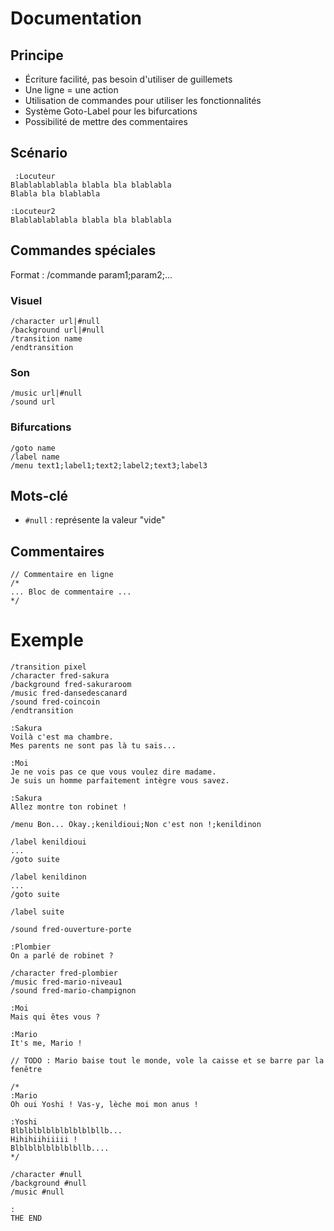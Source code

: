 # Documentation

## Principe

* Écriture facilité, pas besoin d'utiliser de guillemets
* Une ligne = une action
* Utilisation de commandes pour utiliser les fonctionnalités
* Système Goto-Label pour les bifurcations
* Possibilité de mettre des commentaires

## Scénario
	
	 :Locuteur
	Blablablablabla blabla bla blablabla
	Blabla bla blablabla
	
	:Locuteur2
	Blablablablabla blabla bla blablabla

## Commandes spéciales

Format : /commande param1;param2;...

### Visuel

	/character url|#null
	/background url|#null
	/transition name
	/endtransition

### Son

	/music url|#null
	/sound url

### Bifurcations

	/goto name
	/label name
	/menu text1;label1;text2;label2;text3;label3

## Mots-clé

* `#null` : représente la valeur "vide"

## Commentaires

	// Commentaire en ligne
	/*
	... Bloc de commentaire ...
	*/

# Exemple

	/transition pixel
	/character fred-sakura
	/background fred-sakuraroom
	/music fred-dansedescanard
	/sound fred-coincoin
	/endtransition

	:Sakura
	Voilà c'est ma chambre.
	Mes parents ne sont pas là tu sais...

	:Moi
	Je ne vois pas ce que vous voulez dire madame.
	Je suis un homme parfaitement intègre vous savez.

	:Sakura
	Allez montre ton robinet !

	/menu Bon... Okay.;kenildioui;Non c'est non !;kenildinon

	/label kenildioui
	...
	/goto suite

	/label kenildinon
	...
	/goto suite

	/label suite

	/sound fred-ouverture-porte

	:Plombier
	On a parlé de robinet ?

	/character fred-plombier
	/music fred-mario-niveau1
	/sound fred-mario-champignon

	:Moi
	Mais qui êtes vous ?

	:Mario
	It's me, Mario !

	// TODO : Mario baise tout le monde, vole la caisse et se barre par la fenêtre

	/*
	:Mario
	Oh oui Yoshi ! Vas-y, lèche moi mon anus !

	:Yoshi
	Blblblblblblblblblbllb...
	Hihihiihiiiii !
	Blblblblblblblbllb....
	*/

	/character #null
	/background #null
	/music #null

	:
	THE END
